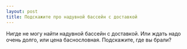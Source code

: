 ```yaml
---
layout: post 
title: Подскажите про надувной бассейн с доставкой 
--- 
```

Нигде не могу найти надувной бассейн с доставкой. Или ждать надо очень долго, или цена баснословная. Подскажите, где вы брали?